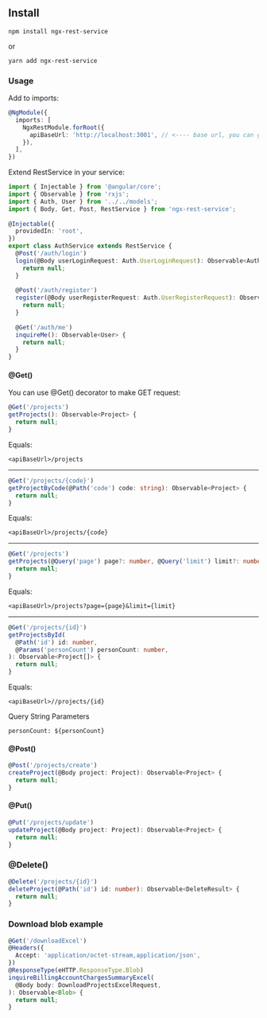 ## Install

    npm install ngx-rest-service

or

    yarn add ngx-rest-service 
    
### Usage
Add to imports:
```typescript
@NgModule({  
  imports: [  
    NgxRestModule.forRoot({  
      apiBaseUrl: 'http://localhost:3001', // <---- base url, you can get from environment.
    }),  
  ],  
})
```
    
Extend RestService in your service:
```typescript
import { Injectable } from '@angular/core';  
import { Observable } from 'rxjs';  
import { Auth, User } from '../../models';  
import { Body, Get, Post, RestService } from 'ngx-rest-service';  
  
@Injectable({  
  providedIn: 'root',  
})  
export class AuthService extends RestService {  
  @Post('/auth/login')  
  login(@Body userLoginRequest: Auth.UserLoginRequest): Observable<Auth.LoginResponse> {  
    return null;  
  }  
  
  @Post('/auth/register')  
  register(@Body userRegisterRequest: Auth.UserRegisterRequest): Observable<User> {  
    return null;  
  }  
  
  @Get('/auth/me')  
  inquireMe(): Observable<User> {  
    return null;  
  }  
}
```
#### @Get()
You can use @Get() decorator to make GET request:
```typescript
@Get('/projects')  
getProjects(): Observable<Project> {  
  return null;  
}
```
Equals:

    <apiBaseUrl>/projects

---
```typescript
@Get('/projects/{code}')  
getProjectByCode(@Path('code') code: string): Observable<Project> {  
  return null;  
}
```
Equals:

    <apiBaseUrl>/projects/{code}
---
  
```typescript
@Get('/projects')  
getProjects(@Query('page') page?: number, @Query('limit') limit?: number): Observable<Pagination<Project>> {  
  return null;  
}
```
Equals:

    <apiBaseUrl>/projects?page={page}&limit={limit}
---
```typescript
@Get('/projects/{id}')   
getProjectsById(
  @Path('id') id: number,  
  @Params('personCount') personCount: number,  
): Observable<Project[]> {  
  return null;  
}
```
Equals:

    <apiBaseUrl>//projects/{id}

Query String Parameters

    personCount: ${personCount}

#### @Post()
```typescript
@Post('/projects/create')  
createProject(@Body project: Project): Observable<Project> {  
  return null;  
}
```

#### @Put()
```typescript
@Put('/projects/update')  
updateProject(@Body project: Project): Observable<Project> {  
  return null;  
}
```
### @Delete()
```typescript
@Delete('/projects/{id}')  
deleteProject(@Path('id') id: number): Observable<DeleteResult> {  
  return null;  
}
```
### Download  blob example
```typescript
@Get('/downloadExcel')    
@Headers({  
  Accept: 'application/octet-stream,application/json',  
})  
@ResponseType(eHTTP.ResponseType.Blob)  
inquireBillingAccountChargesSummaryExcel(  
  @Body body: DownloadProjectsExcelRequest,  
): Observable<Blob> {  
  return null;  
}
```
